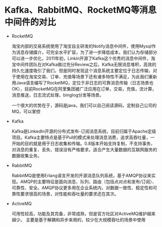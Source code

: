 # Kafka、RabbitMQ、RocketMQ等消息中间件的对比

- RocketMQ

    淘宝内部的交易系统使用了淘宝自主研发的Notify消息中间件，使用Mysql作为消息存储媒介，可完全水平扩容，为了进一步降低成本，我们认为存储部分可以进一步优化，2011年初，Linkin开源了Kafka这个优秀的消息中间件，淘宝中间件团队在对Kafka做过充分Review之后，Kafka无限消息堆积，高效的持久化速度吸引了我们，但是同时发现这个消息系统主要定位于日志传输，对于使用在淘宝交易、订单、充值等场景下还有诸多特性不满足，为此我们重新用Java语言编写了RocketMQ，定位于非日志的可靠消息传输（日志场景也OK），目前RocketMQ在阿里集团被广泛应用在订单，交易，充值，流计算，消息推送，日志流式处理，binglog分发等场景。

    一个很大的优势在于，源码是java，我们可以自己阅读源码，定制自己公司的MQ，可以掌控

- Kafka
    
    Kafka是LinkedIn开源的分布式发布-订阅消息系统，目前归属于Apache定级项目。Kafka主要特点是基于Pull的模式来处理消息消费，追求高吞吐量，一开始的目的就是用于日志收集和传输。0.8版本开始支持复制，不支持事务，对消息的重复、丢失、错误没有严格要求，适合产生大量数据的互联网服务的数据收集业务。

- RabbitMQ
    
    RabbitMQ是使用Erlang语言开发的开源消息队列系统，基于AMQP协议来实现。AMQP的主要特征是面向消息、队列、路由（包括点对点和发布/订阅）、可靠性、安全。AMQP协议更多用在企业系统内，对数据一致性、稳定性和可靠性要求很高的场景，对性能和吞吐量的要求还在其次。

- ActiveMQ
    
    可用性较高，功能及其完备，非常成熟，但是官方社区对ActiveMQ维护越来越少。
    主要是基于解耦和异步来用的，较少在大规模吞吐的场景中使用

